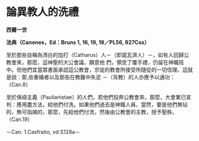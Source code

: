 # 論異教人的洗禮


**西爾一世**

**法典（Canones，Ed：Bruns 1, 16, 19, 18／PL56, 827Css）**





至於那些自稱為清白的加打（Catharus）人－（即諾瓦濟人）－，如有人回歸公教會來，那麼，這神聖的大公會議，願意他
們，領受了覆手禮，仍留在神職班中。但他們宜當眾書面承認這公教會，宗徒的教會所接受所隨從的一切信理。這就是說：那,些重婚者以及那些在教難中失足
－（背教）的人亦應予以通功：（Can.8）

至於保祿主義（Paulianistae）的人們，若他們投奔公教會來，那麼，大會業已宣判：應用盡方法，給他們付洗。如果他們過去是神職人員，當然，要是他們無玷的，無可指摘的，那麼，先給他們付洗，然後由公教會的主教，授予聖秩。（Can.19）

－Can. 1.Casfratio, vd S128a－

